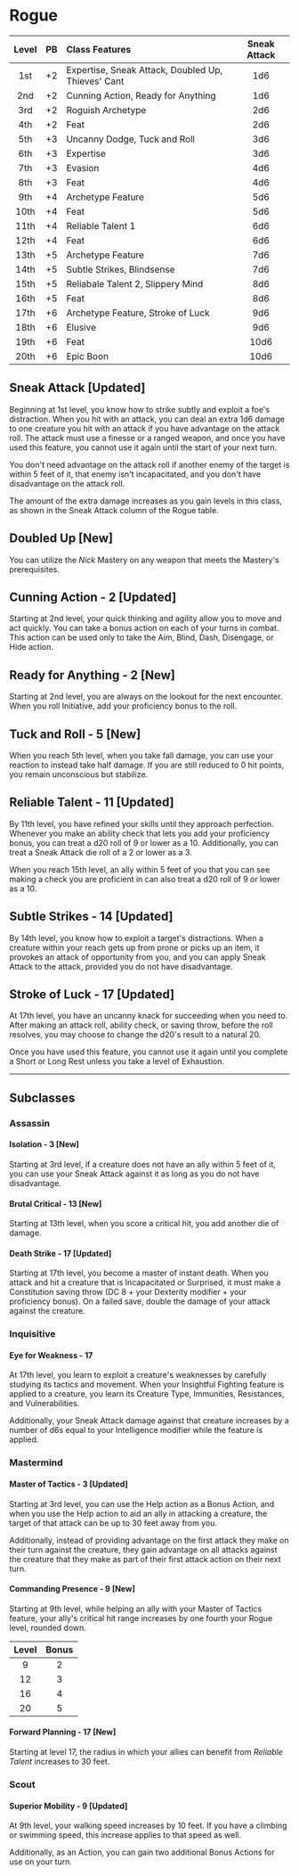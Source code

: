 # Rogue

| Level | PB  | Class Features                                     | Sneak Attack |
| :---: | :-: | :------------------------------------------------- | :----------: |
|  1st  | +2  | Expertise, Sneak Attack, Doubled Up, Thieves' Cant |     1d6      |
|  2nd  | +2  | Cunning Action, Ready for Anything                 |     1d6      |
|  3rd  | +2  | Roguish Archetype                                  |     2d6      |
|  4th  | +2  | Feat                                               |     2d6      |
|  5th  | +3  | Uncanny Dodge, Tuck and Roll                       |     3d6      |
|  6th  | +3  | Expertise                                          |     3d6      |
|  7th  | +3  | Evasion                                            |     4d6      |
|  8th  | +3  | Feat                                               |     4d6      |
|  9th  | +4  | Archetype Feature                                  |     5d6      |
| 10th  | +4  | Feat                                               |     5d6      |
| 11th  | +4  | Reliable Talent 1                                  |     6d6      |
| 12th  | +4  | Feat                                               |     6d6      |
| 13th  | +5  | Archetype Feature                                  |     7d6      |
| 14th  | +5  | Subtle Strikes, Blindsense                         |     7d6      |
| 15th  | +5  | Reliabale Talent 2, Slippery Mind                  |     8d6      |
| 16th  | +5  | Feat                                               |     8d6      |
| 17th  | +6  | Archetype Feature, Stroke of Luck                  |     9d6      |
| 18th  | +6  | Elusive                                            |     9d6      |
| 19th  | +6  | Feat                                               |     10d6     |
| 20th  | +6  | Epic Boon                                          |     10d6     |

## Sneak Attack [Updated]

Beginning at 1st level, you know how to strike subtly and exploit a foe's distraction. When you hit with an attack, you can deal an extra 1d6 damage to one creature you hit with an attack if you have advantage on the attack roll. The attack must use a finesse or a ranged weapon, and once you have used this feature, you cannot use it again until the start of your next turn.

You don't need advantage on the attack roll if another enemy of the target is within 5 feet of it, that enemy isn't incapacitated, and you don't have disadvantage on the attack roll.

The amount of the extra damage increases as you gain levels in this class, as shown in the Sneak Attack column of the Rogue table.

## Doubled Up [New]

You can utilize the _Nick_ Mastery on any weapon that meets the Mastery's prerequisites.

## Cunning Action - 2 [Updated]

Starting at 2nd level, your quick thinking and agility allow you to move and act quickly. You can take a bonus action on each of your turns in combat. This action can be used only to take the Aim, Blind, Dash, Disengage, or Hide action.

## Ready for Anything - 2 [New]

Starting at 2nd level, you are always on the lookout for the next encounter. When you roll Initiative, add your proficiency bonus to the roll.

## Tuck and Roll - 5 [New]

When you reach 5th level, when you take fall damage, you can use your reaction to instead take half damage. If you are still reduced to 0 hit points, you remain unconscious but stabilize.

## Reliable Talent - 11 [Updated]

By 11th level, you have refined your skills until they approach perfection.  Whenever you make an ability check that lets you add your proficiency bonus, you can treat a d20 roll of 9 or lower as a 10.  Additionally, you can treat a Sneak Attack die roll of a 2 or lower as a 3.

When you reach 15th level, an ally within 5 feet of you that you can see making a check you are proficient in can also treat a d20 roll of 9 or lower as a 10.

## Subtle Strikes - 14 [Updated]

By 14th level, you know how to exploit a target's distractions. When a creature within your reach gets up from prone or picks up an item, it provokes an attack of opportunity from you, and you can apply Sneak Attack to the attack, provided you do not have disadvantage.

## Stroke of Luck - 17 [Updated]

At 17th level, you have an uncanny knack for succeeding when you need to. After making an attack roll, ability check, or saving throw, before the roll resolves, you may choose to change the d20's result to a natural 20.

Once you have used this feature, you cannot use it again until you complete a Short or Long Rest unless you take a level of Exhaustion.

------------

## Subclasses

### Assassin

#### Isolation - 3 [New]

Starting at 3rd level, if a creature does not have an ally within 5 feet of it, you can use your Sneak Attack against it as long as you do not have disadvantage.

#### Brutal Critical - 13 [New]

Starting at 13th level, when you score a critical hit, you add another die of damage.

#### Death Strike - 17 [Updated]

Starting at 17th level, you become a master of instant death. When you attack and hit a creature that is Incapacitated or Surprised, it must make a Constitution saving throw (DC 8 + your Dexterity modifier + your proficiency bonus). On a failed save, double the damage of your attack against the creature.

### Inquisitive

#### Eye for Weakness - 17

At 17th level, you learn to exploit a creature's weaknesses by carefully studying its tactics and movement. When  your Insightful Fighting feature is applied to a creature, you learn its Creature Type, Immunities, Resistances, and Vulnerabilities.

Additionally, your Sneak Attack damage against that creature increases by a number of d6s equal to your Intelligence modifier while the feature is applied.

### Mastermind

#### Master of Tactics - 3 [Updated]

Starting at 3rd level, you can use the Help action as a Bonus Action, and when you use the Help action to aid an ally in attacking a creature, the target of that attack can be up to 30 feet away from you.

Additionally, instead of providing advantage on the first attack they make on their turn against the creature, they gain advantage on all attacks against the creature that they make as part of their first attack action on their next turn.

#### Commanding Presence - 9 [New]

Starting at 9th level, while helping an ally with your Master of Tactics feature, your ally's critical hit range increases by one fourth your Rogue level, rounded down.

| Level | Bonus |
| :---: | :---: |
|   9   |   2   |
|  12   |   3   |
|  16   |   4   |
|  20   |   5   |

#### Forward Planning - 17 [New]

Starting at level 17, the radius in which your allies can benefit from _Reliable Talent_ increases to 30 feet.

### Scout

#### Superior Mobility - 9 [Updated]

At 9th level, your walking speed increases by 10 feet. If you have a climbing or swimming speed, this increase applies to that speed as well.

Additionally, as an Action, you can gain two additional Bonus Actions for use on your turn.
